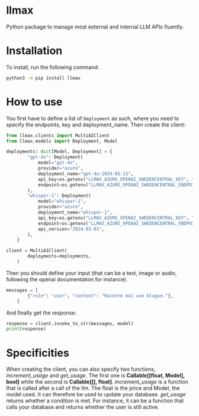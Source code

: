 # llmax

Python package to manage most external and internal LLM APIs fluently.


# Installation

To install, run the following command:

```bash
python3 -m pip install llmax
```

# How to use

You first have to define a list of `Deployment` as such, where you need to specify the endpoints, key and deployment_name. Then create the client:

```python
from llmax.clients import MultiAIClient
from llmax.models import Deployment, Model

deployments: dict[Model, Deployment] = {
        "gpt-4o": Deployment(
            model="gpt-4o",
            provider="azure",
            deployment_name="gpt-4o-2024-05-13",
            api_key=os.getenv("LLMAX_AZURE_OPENAI_SWEDENCENTRAL_KEY", ""),
            endpoint=os.getenv("LLMAX_AZURE_OPENAI_SWEDENCENTRAL_ENDPOINT", ""),
        ),
        "whisper-1": Deployment(
            model="whisper-1",
            provider="azure",
            deployment_name="whisper-1",
            api_key=os.getenv("LLMAX_AZURE_OPENAI_SWEDENCENTRAL_KEY", ""),
            endpoint=os.getenv("LLMAX_AZURE_OPENAI_SWEDENCENTRAL_ENDPOINT", ""),
            api_version="2024-02-01",
        ),
    }

client = MultiAIClient(
        deployments=deployments,
    )
```

Then you should define your input (that can be a text, image or audio, following the openai documentation for instance).

```python
messages = [
        {"role": "user", "content": "Raconte moi une blague."},
    ]
```

And finally get the response:

```python
response = client.invoke_to_str(messages, model)
print(response)
```

# Specificities

When creating the client, you can also specify two functions, *increment_usage* and *get_usage*.
The first one is **Callable[[float, Model], bool]** while the second is **Callable[[], float]**.
*increment_usage* is a function that is called after a call of the llm. The float is the price and Model, the model used. It can therefore be used to update your database. *get_usage* returns whether a condition is met. For instance, it can be a function that calls your database and returns whether the user is still active.